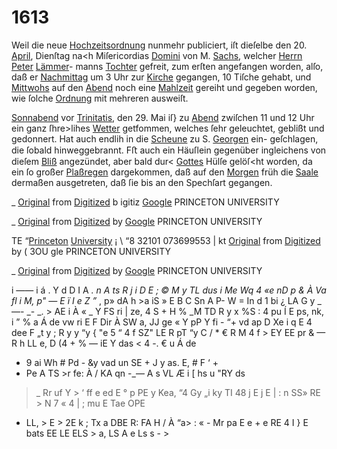 # 1613

Weil die neue [Hochzeitsordnung](../../register/worte/hochzeitsordnung.md) nunmehr publiciert,
iſt dieſelbe den 20. [April](../../register/worte/april.md), Dienſtag na<h Miſericordias
[Domini](../../register/worte/domini.md) von M. [Sachs](../../register/worte/sachs.md), welcher [Herrn](../../register/worte/herrn.md) [Peter](../../register/worte/peter.md) [Lämmer](../../register/worte/lämmer.md)-
manns [Tochter](../../register/worte/tochter.md) gefreit, zum erſten angefangen worden,
alſo, daß er [Nachmittag](../../register/worte/nachmittag.md) um 3 Uhr zur [Kirche](../../register/worte/kirche.md) gegangen,
10 Tiſche gehabt, und [Mittwohs](../../register/worte/mittwohs.md) auf den [Abend](../../register/orte/abend.md) noch
eine [Mahlzeit](../../register/worte/mahlzeit.md) gereiht und gegeben worden, wie ſolche
[Ordnung](../../register/worte/ordnung.md) mit mehreren ausweiſt.

[Sonnabend](../../register/worte/sonnabend.md) vor [Trinitatis](../../register/worte/trinitatis.md), den 29. Mai iſ} zu [Abend](../../register/orte/abend.md)
zwiſchen 11 und 12 Uhr ein ganz ſhre>lihes [Wetter](../../register/worte/wetter.md)
getfommen, welches ſehr geleuchtet, geblißt und gedonnert.
Hat auch endlih in die [Scheune](../../register/worte/scheune.md) zu S. [Georgen](../../register/worte/georgen.md) ein-
geſchlagen, die ſobald hinweggebrannt. Fﬅ auch ein
Häuſlein gegenüber ingleichens von dieſem [Bliß](../../register/worte/bliß.md) angezündet,
aber bald dur< [Gottes](../../register/worte/gottes.md) Hülſe gelöſ<ht worden, da ein ſo
großer [Plaßregen](../../register/worte/plaßregen.md) dargekommen, daß auf den [Morgen](../../register/worte/morgen.md) früh
die [Saale](../../register/worte/saale.md) dermaßen ausgetreten, daß ſie bis an den
Spechſart gegangen.


_ [Original](../../register/worte/original.md) from
[Digitized](../../register/worte/digitized.md) b
igitiz [Google](../../register/worte/google.md) PRINCETON UNIVERSITY


_ [Original](../../register/worte/original.md) from
[Digitized](../../register/worte/digitized.md) by [Google](../../register/worte/google.md) PRINCETON UNIVERSITY


TE “[Princeton](../../register/worte/princeton.md) [University](../../register/worte/university.md) ¡ \ “8
32101 073699553
|
kt [Original](../../register/worte/original.md) from
[Digitized](../../register/worte/digitized.md) by ( 3OU gle PRINCETON UNIVERSITY


_ [Original](../../register/worte/original.md) from
[Digitized](../../register/worte/digitized.md) by [Google](../../register/worte/google.md) PRINCETON UNIVERSITY


i —— i á . Y
d D I A _. n A
ts R
j i D
E ; © M
y TL dus i Me Wq 4 «e
nD p & À Va fl i M, p" —
E ï I e Z ”_ ,
p» dA h >a iS » E
B C Sn A P- W = In d
1 bi ¿ LA G
y _—- _- _. > AE i À « _
Y FS ri | ze, 4 S + H % _M TD R y
x %S : 4 pu Í E ps,
nk, i ” % a
Á de vw ri E F Dir À SW
a, JJ
ge « Y pP
Y fi - “+ vd ap
D Xe i q E
4 dee F „t y ; R y y “y {
"e 5 “ 4 f SZ" LE R
pT “y C / * €
R M 4 f > EY EE pr &
— R h LL e, D (4 + %
— iE Y das <
4 -. € u Á de
- 9 ai Wh # Pd - &y vad un SE + J
y as. E, # F ‘ +
- Pe A TS >r fe: À / KA qn
-_— A s VL Æ i [ hs u "RY ds
> _ Rr uf Y > ‘
ff e ed E ° p PE y Kea, “4
Gy „i ky TI 48 j E
j E | : n SS» RE > N 7 « 4
| ; mu E Tae OPE
- LL, >
E > 2E k ; Tx a DBE
R: FA H / À “a> : « - Mr pa E
e + e RE 4 I } E
bats EE LE ELS >
a, LS A e Ls s - >

